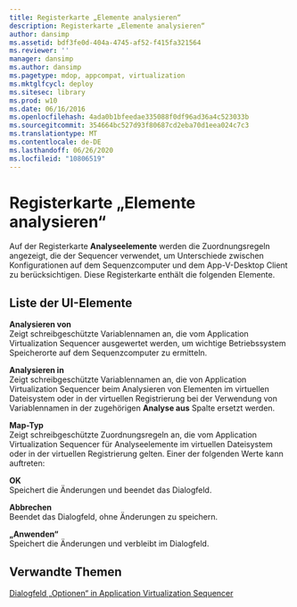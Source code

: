 ```yaml
---
title: Registerkarte „Elemente analysieren“
description: Registerkarte „Elemente analysieren“
author: dansimp
ms.assetid: bdf3fe0d-404a-4745-af52-f415fa321564
ms.reviewer: ''
manager: dansimp
ms.author: dansimp
ms.pagetype: mdop, appcompat, virtualization
ms.mktglfcycl: deploy
ms.sitesec: library
ms.prod: w10
ms.date: 06/16/2016
ms.openlocfilehash: 4ada0b1bfeedae335088f0df96ad36a4c523033b
ms.sourcegitcommit: 354664bc527d93f80687cd2eba70d1eea024c7c3
ms.translationtype: MT
ms.contentlocale: de-DE
ms.lasthandoff: 06/26/2020
ms.locfileid: "10806519"
---
```

# Registerkarte „Elemente analysieren“


Auf der Registerkarte **Analyseelemente** werden die Zuordnungsregeln angezeigt, die der Sequencer verwendet, um Unterschiede zwischen Konfigurationen auf dem Sequenzcomputer und dem App-V-Desktop Client zu berücksichtigen. Diese Registerkarte enthält die folgenden Elemente.

## Liste der UI-Elemente


<a href="" id="parse-from"></a>**Analysieren von**  
Zeigt schreibgeschützte Variablennamen an, die vom Application Virtualization Sequencer ausgewertet werden, um wichtige Betriebssystem Speicherorte auf dem Sequenzcomputer zu ermitteln.

<a href="" id="parse-to"></a>**Analysieren in**  
Zeigt schreibgeschützte Variablennamen an, die von Application Virtualization Sequencer beim Analysieren von Elementen im virtuellen Dateisystem oder in der virtuellen Registrierung bei der Verwendung von Variablennamen in der zugehörigen **Analyse aus** Spalte ersetzt werden.

<a href="" id="map-type"></a>**Map-Typ**  
Zeigt schreibgeschützte Zuordnungsregeln an, die vom Application Virtualization Sequencer für Analyseelemente im virtuellen Dateisystem oder in der virtuellen Registrierung gelten. Einer der folgenden Werte kann auftreten:

<a href="" id="ok"></a>**OK**  
Speichert die Änderungen und beendet das Dialogfeld.

<a href="" id="cancel"></a>**Abbrechen**  
Beendet das Dialogfeld, ohne Änderungen zu speichern.

<a href="" id="apply"></a>**„Anwenden“**  
Speichert die Änderungen und verbleibt im Dialogfeld.

## Verwandte Themen


[Dialogfeld „Optionen“ in Application Virtualization Sequencer](application-virtualization-sequencer-options-dialog-box.md)

 

 





